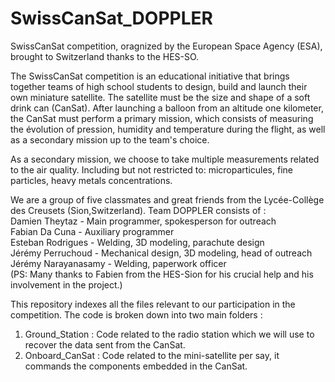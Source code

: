 # SwissCanSat_DOPPLER

SwissCanSat competition, oragnized by the European Space Agency (ESA), brought to Switzerland thanks to the HES-SO. 

The SwissCanSat competition is an educational initiative that brings together teams of high school students to design, build and launch their own
miniature satellite. The satellite must be the size and shape of a soft drink can (CanSat). After launching a balloon from an altitude one kilometer, 
the CanSat must perform a primary mission, which consists of measuring the évolution of pression, humidity and temperature during the flight, as well 
as a secondary mission up to the team's choice. 

As a secondary mission, we choose to take multiple measurements related to the air quality. Including but not restricted to: microparticules, fine 
particles, heavy metals concentrations. 

We are a group of five classmates and great friends from the Lycée-Collège des Creusets (Sion,Switzerland). Team DOPPLER consists of :  
Damien Theytaz          -       Main programmer, spokesperson for outreach  
Fabian Da Cuna          -       Auxiliary programmer  
Esteban Rodrigues       -       Welding, 3D modeling, parachute design  
Jérémy Perruchoud       -       Mechanical design, 3D modeling, head of outreach  
Jérémy Narayanasamy     -       Welding, paperwork officer  
(PS: Many thanks to Fabien from the HES-Sion for his crucial help and his involvement in the project.)

This repository indexes all the files relevant to our participation in the competition. The code is broken down into two main folders :
1) Ground_Station : Code related to the radio station which we will use to recover the data sent from the CanSat.  
2) Onboard_CanSat : Code related to the mini-satellite per say, it commands the components embedded in the CanSat.

